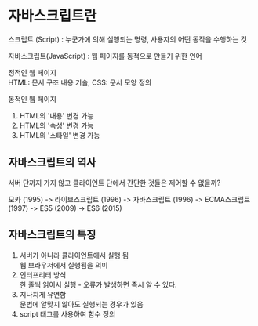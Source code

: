 # 자바스크립트란

스크립트 (Script) : 누군가에 의해 실행되는 명령, 사용자의 어떤 동작을 수행하는 것

자바스크립트(JavaScript) : 웹 페이지를 동적으로 만들기 위한 언어

정적인 웹 페이지  
HTML: 문서 구조 내용 기술,
CSS: 문서 모양 정의

동적인 웹 페이지

1. HTML의 '내용' 변경 가능
2. HTML의 '속성' 변경 가능
3. HTML의 '스타일' 변경 가능

## 자바스크립트의 역사

서버 단까지 가지 않고 클라이언트 단에서 간단한 것들은 제어할 수 없을까?

모카 (1995)
-> 라이브스크립트 (1996) -> 자바스크립트 (1996) -> ECMA스크립트 (1997) -> ES5 (2009) -> ES6 (2015)

## 자바스크립트의 특징

1. 서버가 아니라 클라이언트에서 실행 됨  
   웹 브라우저에서 실행됨을 의미
2. 인터프리터 방식  
   한 줄씩 읽어서 실행 - 오류가 발생하면 즉시 알 수 있다.
3. 지나치게 유연함  
   문법에 알맞지 않아도 실행되는 경우가 있음
4. script 태그를 사용하여 함수 정의

